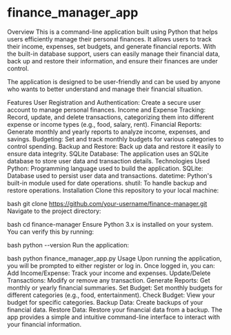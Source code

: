 # finance_manager_app
Overview
This is a command-line application built using Python that helps users efficiently manage their personal finances. It allows users to track their income, expenses, set budgets, and generate financial reports. With the built-in database support, users can easily manage their financial data, back up and restore their information, and ensure their finances are under control.

The application is designed to be user-friendly and can be used by anyone who wants to better understand and manage their financial situation.

Features
User Registration and Authentication: Create a secure user account to manage personal finances.
Income and Expense Tracking: Record, update, and delete transactions, categorizing them into different expense or income types (e.g., food, salary, rent).
Financial Reports: Generate monthly and yearly reports to analyze income, expenses, and savings.
Budgeting: Set and track monthly budgets for various categories to control spending.
Backup and Restore: Back up data and restore it easily to ensure data integrity.
SQLite Database: The application uses an SQLite database to store user data and transaction details.
Technologies Used
Python: Programming language used to build the application.
SQLite: Database used to persist user data and transactions.
datetime: Python's built-in module used for date operations.
shutil: To handle backup and restore operations.
Installation
Clone this repository to your local machine:

bash
git clone https://github.com/your-username/finance-manager.git
Navigate to the project directory:

bash
cd finance-manager
Ensure Python 3.x is installed on your system. You can verify this by running:

bash
python --version
Run the application:

bash
python finance_manager_app.py
Usage
Upon running the application, you will be prompted to either register or log in.
Once logged in, you can:
Add Income/Expense: Track your income and expenses.
Update/Delete Transactions: Modify or remove any transaction.
Generate Reports: Get monthly or yearly financial summaries.
Set Budget: Set monthly budgets for different categories (e.g., food, entertainment).
Check Budget: View your budget for specific categories.
Backup Data: Create backups of your financial data.
Restore Data: Restore your financial data from a backup.
The app provides a simple and intuitive command-line interface to interact with your financial information.
